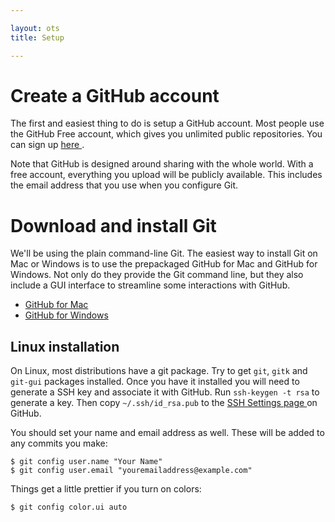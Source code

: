 ```yaml
---

layout: ots
title: Setup

---
```


# Create a GitHub account

The first and easiest thing to do is setup a GitHub account. Most people use the
GitHub Free account, which gives you unlimited public repositories. You can sign
up [ here ]( https://github.com/signup/free ).

Note that GitHub is designed around sharing with the whole world. With a free
account, everything you upload will be publicly available. This includes the
email address that you use when you configure Git.

# Download and install Git

We'll be using the plain command-line Git. The easiest way to install Git on Mac
or Windows is to use the prepackaged GitHub for Mac and GitHub for Windows. Not
only do they provide the Git command line, but they also include a GUI interface
to streamline some interactions with GitHub.

* [ GitHub for Mac ]( http://mac.github.com/ )
* [ GitHub for Windows ]( http://windows.github.com/ )

## Linux installation

On Linux, most distributions have a git package. Try to get `git`, `gitk` and `git-gui`
packages installed. Once you have it installed you will need to generate a SSH key
and associate it with GitHub. Run `ssh-keygen -t rsa` to generate a key. Then copy
`~/.ssh/id_rsa.pub` to the [ SSH Settings page ]( https://github.com/settings/ssh ) on GitHub.

You should set your name and email address as well. These will be added to any commits
you make:

	$ git config user.name "Your Name"
	$ git config user.email "youremailaddress@example.com"

Things get a little prettier if you turn on colors:

	$ git config color.ui auto
